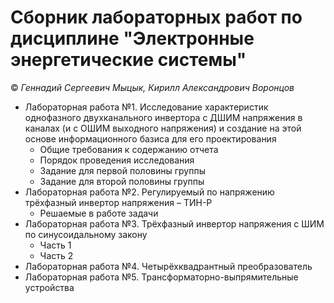# Сборник лабораторных работ по дисциплине "Электронные энергетические системы"
:copyright: *Геннадий Сергеевич Мыцык, Кирилл Александрович Воронцов*
* Лабораторная работа №1. Исследование характеристик однофазного двухканального  инвертора с ДШИМ напряжения в каналах (и с ОШИМ выходного напряжения) и создание на этой основе информационного базиса для его проектирования
  * Общие требования к содержанию отчета
  * Порядок проведения исследования
  * Задание для первой половины группы
  * Задание для второй половины группы
* Лабораторная работа №2. Регулируемый по напряжению трёхфазный инвертор напряжения – ТИН-Р
  * Решаемые в работе задачи
* Лабораторная работа №3. Трёхфазный инвертор напряжения с ШИМ по синусоидальному закону
  * Часть 1
  * Часть 2
* Лабораторная работа №4. Четырёхквадрантный преобразователь
* Лабораторная работа №5. Трансформаторно-выпрямительные устройства
